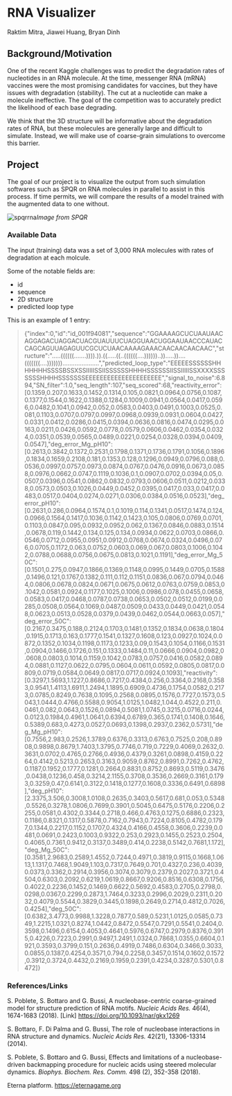 # RNA Visualizer
Raktim Mitra, Jiawei Huang, Bryan Dinh

## Background/Motivation
One of the recent Kaggle challenges was to predict the degradation rates of nucleotides in an RNA molecule. At the time, messenger RNA (mRNA) vaccines were the most promising candidates for vaccines, but they have issues with degradation (stability). The cut at a nucleotide can make a molecule ineffective. The goal of the competition was to accurately predict the likelihood of each base degrading.

We think that the 3D structure will be informative about the degradation rates of RNA, but these molecules are generally large and difficult to simulate. Instead, we will make use of coarse-grain simulations to overcome this barrier.

## Project
The goal of our project is to visualize the output from such simulation softwares such as SPQR on RNA molecules in parallel to assist in this process. If time permits, we will compare the results of a model trained with the augmented data to one without.

![spqrrna](http://people.sissa.it/~spoblete/webpage/multiscale.png "RNA nucleotides represented as 2 points")*Image from SPQR*

### Available Data
The input (training) data was a set of 3,000 RNA molecules with rates of degradation at each molcule.

Some of the notable fields are:
- id
- sequence
- 2D structure
- predicted loop type

This is an example of 1 entry:

> {"index":0,"id":"id_001f94081","sequence":"GGAAAAGCUCUAAUAACAGGAGACUAGGACUACGUAUUUCUAGGUAACUGGAAUAACCCAUACCAGCAGUUAGAGUUCGCUCUAACAAAAGAAACAACAACAACAAC","structure":".....((((((.......)))).)).((.....((..((((((....))))))..)).....))....(((((((....))))))).....................","predicted_loop_type":"EEEEESSSSSSHHHHHHHSSSSBSSXSSIIIIISSIISSSSSSHHHHSSSSSSIISSIIIIISSXXXXSSSSSSSHHHHSSSSSSSEEEEEEEEEEEEEEEEEEEEE","signal_to_noise":6.894,"SN_filter":1.0,"seq_length":107,"seq_scored":68,"reactivity_error":[0.1359,0.207,0.1633,0.1452,0.1314,0.105,0.0821,0.0964,0.0756,0.1087,0.1377,0.1544,0.1622,0.1388,0.1284,0.1009,0.0941,0.0564,0.0417,0.0596,0.0482,0.1041,0.0942,0.052,0.0583,0.0403,0.0491,0.1003,0.0525,0.081,0.1103,0.0707,0.0797,0.0997,0.0968,0.0939,0.0931,0.0604,0.0427,0.0331,0.0412,0.0286,0.0415,0.0394,0.0636,0.0816,0.0474,0.0295,0.0163,0.0211,0.0426,0.0592,0.0778,0.0579,0.0606,0.0462,0.0354,0.0324,0.0351,0.0539,0.0565,0.0489,0.0221,0.0254,0.0328,0.0394,0.0409,0.0547],"deg_error_Mg_pH10":[0.2613,0.3842,0.1372,0.2531,0.1798,0.1371,0.1736,0.1791,0.1056,0.1896,0.1834,0.1659,0.2108,0.181,0.1353,0.128,0.1296,0.0949,0.0796,0.088,0.0536,0.0997,0.0757,0.0973,0.0874,0.0767,0.0476,0.0916,0.0673,0.0858,0.0976,0.0662,0.0747,0.1119,0.1036,0.1,0.0907,0.0702,0.0394,0.05,0.0507,0.0396,0.0541,0.0862,0.0832,0.0793,0.0606,0.0511,0.0212,0.0338,0.0573,0.0503,0.1026,0.0449,0.0452,0.0395,0.0417,0.033,0.0417,0.0483,0.0517,0.0404,0.0274,0.0271,0.0306,0.0384,0.0516,0.0523],"deg_error_pH10":[0.2631,0.286,0.0964,0.1574,0.1,0.1019,0.114,0.1341,0.0517,0.1474,0.124,0.0966,0.1564,0.1417,0.1036,0.1142,0.1423,0.105,0.0806,0.0769,0.0701,0.1103,0.0847,0.095,0.0932,0.0952,0.062,0.1367,0.0846,0.0883,0.1514,0.0678,0.119,0.1442,0.134,0.125,0.134,0.0934,0.0622,0.0703,0.0866,0.0546,0.0712,0.0955,0.0951,0.0912,0.0768,0.0674,0.0324,0.0496,0.076,0.0705,0.1172,0.063,0.0752,0.0603,0.069,0.067,0.0803,0.1006,0.1042,0.0788,0.0688,0.0756,0.0675,0.0813,0.1021,0.1191],"deg_error_Mg_50C":[0.1501,0.275,0.0947,0.1866,0.1369,0.1148,0.0995,0.1449,0.0705,0.1588,0.1496,0.121,0.1767,0.1382,0.111,0.112,0.1151,0.0836,0.067,0.0794,0.0464,0.0806,0.0678,0.0824,0.0671,0.0675,0.0612,0.0763,0.0759,0.0853,0.1042,0.0581,0.0924,0.1177,0.1025,0.1006,0.0986,0.078,0.0455,0.0658,0.0583,0.0417,0.0468,0.0787,0.0738,0.0653,0.0502,0.0512,0.0199,0.0285,0.0508,0.0564,0.1069,0.0487,0.0509,0.0433,0.0449,0.0421,0.0548,0.0623,0.0513,0.0528,0.0379,0.0439,0.0462,0.0544,0.0663,0.057],"deg_error_50C":[0.2167,0.3475,0.188,0.2124,0.1703,0.1481,0.1352,0.1834,0.0638,0.1804,0.1915,0.1713,0.163,0.1777,0.1541,0.1327,0.1608,0.123,0.0927,0.1024,0.0872,0.1352,0.1034,0.1198,0.1173,0.1233,0.09,0.1543,0.1054,0.1166,0.1531,0.0904,0.1466,0.1726,0.151,0.1333,0.1484,0.11,0.0666,0.0904,0.0982,0.0608,0.0803,0.1014,0.1159,0.1042,0.0783,0.0757,0.0416,0.0582,0.0894,0.0881,0.1127,0.0622,0.0795,0.0604,0.0611,0.0592,0.0805,0.0817,0.0809,0.0719,0.0584,0.0649,0.0817,0.0717,0.0924,0.1093],"reactivity":[0.3297,1.5693,1.1227,0.8686,0.7217,0.4384,0.256,0.3364,0.2168,0.3583,0.9541,1.4113,1.6911,1.2494,1.1895,0.6909,0.4736,0.1754,0.0582,0.2173,0.0785,0.8249,0.7638,0.1095,0.2568,0.0895,0.1576,0.7727,0.1573,0.5043,1.0444,0.4766,0.5588,0.9054,1.0125,1.0482,1.044,0.4522,0.211,0.0461,0.082,0.0643,0.1526,0.0894,0.5081,1.0745,0.3215,0.0716,0.0244,0.0123,0.1984,0.4961,1.0641,0.6394,0.6789,0.365,0.1741,0.1408,0.1646,0.5389,0.683,0.4273,0.0527,0.0693,0.1398,0.2937,0.2362,0.5731],"deg_Mg_pH10":[0.7556,2.983,0.2526,1.3789,0.6376,0.3313,0.6763,0.7525,0.208,0.8908,0.9898,0.8679,1.7403,1.3795,0.7746,0.719,0.7229,0.4069,0.2632,0.3631,0.0702,0.4765,0.2766,0.4936,0.4379,0.3261,0.0898,0.4159,0.2264,0.4142,0.5213,0.2653,0.3163,0.9059,0.8762,0.8991,0.7262,0.4762,0.1187,0.1952,0.1777,0.1281,0.2664,0.8831,0.8752,0.8693,0.5119,0.3476,0.0438,0.1236,0.458,0.3214,2.1155,0.3708,0.3536,0.2669,0.3161,0.1793,0.3259,0.47,0.6141,0.3122,0.1418,0.1277,0.1608,0.3336,0.6491,0.6898],"deg_pH10":[2.3375,3.506,0.3008,1.0108,0.2635,0.3403,0.5617,0.681,0.053,0.5348,0.5526,0.3278,1.0806,0.7699,0.3901,0.5045,0.6475,0.5176,0.2206,0.2255,0.0581,0.4302,0.3344,0.2718,0.466,0.4763,0.1275,0.6886,0.2323,0.1186,0.8321,0.1317,0.5878,0.7162,0.7943,0.7224,0.8105,0.4782,0.1797,0.1344,0.2217,0.1152,0.1707,0.4324,0.4166,0.4558,0.3606,0.2239,0.0481,0.0691,0.2423,0.1003,0.9322,0.253,0.2923,0.1455,0.2523,0.2504,0.4065,0.7361,0.9412,0.3137,0.3489,0.414,0.2238,0.5142,0.7681,1.172],"deg_Mg_50C":[0.3581,2.9683,0.2589,1.4552,0.7244,0.4971,0.3819,0.9115,0.1668,1.0613,1.1317,0.7468,1.9049,1.103,0.7317,0.7649,0.701,0.4327,0.236,0.4039,0.0373,0.3362,0.2914,0.3956,0.3074,0.3079,0.2379,0.2027,0.3721,0.4504,0.6303,0.2092,0.6219,1.0619,0.8667,0.9206,0.8516,0.6308,0.1756,0.4022,0.2236,0.1452,0.1469,0.6622,0.5692,0.4583,0.2705,0.2798,0.0298,0.0367,0.2299,0.2873,1.7464,0.3233,0.2996,0.2029,0.2311,0.2032,0.4079,0.5544,0.3829,0.3445,0.1898,0.2649,0.2714,0.4812,0.7026,0.4254],"deg_50C":[0.6382,3.4773,0.9988,1.3228,0.7877,0.589,0.5231,1.0125,0.0585,0.7349,1.2215,1.0321,0.8274,1.0442,0.8472,0.5547,0.7291,0.5541,0.2404,0.3598,0.1496,0.6154,0.4053,0.4641,0.5976,0.6747,0.2979,0.8376,0.3915,0.4226,0.7223,0.2991,0.9497,1.2491,1.0324,0.7868,1.0355,0.6604,0.1921,0.3593,0.3799,0.151,0.2636,0.4919,0.7486,0.6304,0.3466,0.3033,0.0855,0.1387,0.4254,0.3571,0.794,0.2258,0.3457,0.1514,0.1602,0.1572,0.3912,0.3724,0.4432,0.2169,0.1959,0.2391,0.4234,0.3287,0.5301,0.8472]}



### References/Links
S. Poblete, S. Bottaro and G. Bussi, A nucleobase-centric coarse-grained model for structure prediction of RNA motifs. _Nucleic Acids Res._ 46(4), 1674-1683 (2018).  [Link] https://doi.org/10.1093/nar/gkx1269 

S. Bottaro, F. Di Palma and G. Bussi, The role of nucleobase interactions in RNA structure and dynamics. _Nucleic Acids Res._ 42(21), 13306-13314 (2014).

S. Poblete, S. Bottaro and G. Bussi, Effects and limitations of a nucleobase-driven backmapping procedure for nucleic acids using steered molecular dynamics. _Biophys. Biochem. Res. Comm._ 498 (2), 352-358 (2018).

Eterna platform. https://eternagame.org
